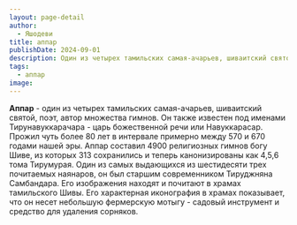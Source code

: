 ```yaml
---
layout: page-detail
author:
  - Яшодеви
title: аппар
publishDate: 2024-09-01
description: Один из четырех тамильских самая-ачарьев, шиваитский святой, поэт, автор множества гимнов. Он также известен под именами Тирунавуккарачара царь божественной речи или Навуккарасар. Прожил чуть более 80 лет в интервале примерно между 570 и 670 годами нашей эры. Аппар составил 4900 религиозных гимнов богу Шиве, из которых 313 сохранились и теперь канонизированы как 4,5,6 тома Тирумурая. Один из самых выдающихся из шестидесяти трех почитаемых наянаров, он был старшим современником Тируджняна Самбандара. Его изображения находят и почитают в храмах тамильского Шивы. Его характерная иконография в храмах показывает, что он несет небольшую фермерскую мотыгу - садовый инструмент и средство для удаления сорняков.
tags:
  - аппар
image:
---
```

**Аппар** - один из четырех тамильских самая-ачарьев, шиваитский святой, поэт, автор множества гимнов. Он также известен под именами Тирунавуккарачара - царь божественной речи или Навуккарасар. Прожил чуть более 80 лет в интервале примерно между 570 и 670 годами нашей эры. Аппар составил 4900 религиозных гимнов богу Шиве, из которых 313 сохранились и теперь канонизированы как 4,5,6 тома Тирумурая. Один из самых выдающихся из шестидесяти трех почитаемых наянаров, он был старшим современником Тируджняна Самбандара. Его изображения находят и почитают в храмах тамильского Шивы. Его характерная иконография в храмах показывает, что он несет небольшую фермерскую мотыгу - садовый инструмент и средство для удаления сорняков.

